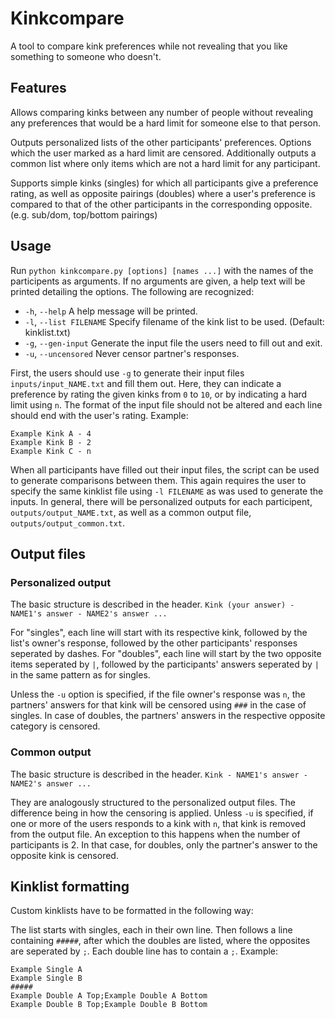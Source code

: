 # Kinkcompare
A tool to compare kink preferences while not revealing that you like something to someone who doesn't.

## Features
Allows comparing kinks between any number of people without revealing any preferences that would be a hard limit for someone else to that person. 

Outputs personalized lists of the other participants' preferences. Options which the user marked as a hard limit are censored. Additionally outputs a common list where only items which are not a hard limit for any participant. 

Supports simple kinks (singles) for which all participants give a preference rating, as well as opposite pairings (doubles) where a user's preference is compared to that of the other participants in the corresponding opposite. (e.g. sub/dom, top/bottom pairings)

## Usage
Run `python kinkcompare.py [options] [names ...]` with the names of the participents as arguments. If no arguments are given, a help text will be printed detailing the options. The following are recognized:

- `-h`, `--help` A help message will be printed.
- `-l`, `--list FILENAME` Specify filename of the kink list to be used. (Default: kinklist.txt)
- `-g`, `--gen-input` Generate the input file the users need to fill out and exit.
- `-u`, `--uncensored` Never censor partner's responses.

First, the users should use `-g` to generate their input files `inputs/input_NAME.txt` and fill them out. Here, they can indicate a preference by rating the given kinks from `0` to `10`, or by indicating a hard limit using `n`. The format of the input file should not be altered and each line should end with the user's rating. Example:
```
Example Kink A - 4
Example Kink B - 2
Example Kink C - n
```

When all participants have filled out their input files, the script can be used to generate comparisons between them. This again requires the user to specify the same kinklist file using `-l FILENAME` as was used to generate the inputs. In general, there will be personalized outputs for each participent, `outputs/output_NAME.txt`, as well as a common output file, `outputs/output_common.txt`.

## Output files
### Personalized output
The basic structure is described in the header. `Kink (your answer) - NAME1's answer - NAME2's answer ...`

For "singles", each line will start with its respective kink, followed by the list's owner's response, followed by the other participants' responses seperated by dashes. For "doubles", each line will start by the two opposite items seperated by `|`, followed by the participants' answers seperated by `|` in the same pattern as for singles.

Unless the `-u` option is specified, if the file owner's response was `n`, the partners' answers for that kink will be censored using `###` in the case of singles. In case of doubles, the partners' answers in the respective opposite category is censored. 

### Common output
The basic structure is described in the header. `Kink - NAME1's answer - NAME2's answer ...`

They are analogously structured to the personalized output files. The difference being in how the censoring is applied. Unless `-u` is specified, if one or more of the users responds to a kink with `n`, that kink is removed from the output file. An exception to this happens when the number of participants is 2. In that case, for doubles, only the partner's answer to the opposite kink is censored. 

## Kinklist formatting
Custom kinklists have to be formatted in the following way: 

The list starts with singles, each in their own line. Then follows a line containing `#####`, after which the doubles are listed, where the opposites are seperated by `;`. Each double line has to contain a `;`. Example:
```
Example Single A
Example Single B
#####
Example Double A Top;Example Double A Bottom
Example Double B Top;Example Double B Bottom
```
